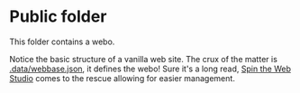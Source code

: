 # Public folder

This folder contains a webo.

Notice the basic structure of a vanilla web site. The crux of the matter is [.data/webbase.json](https://github.com/spintheweb/spinner/blob/master/public/.data/webbase.json), it defines the webo! Sure it's a long read, [Spin the Web Studio](https://github.com/spintheweb/spinner/tree/master/studio) comes to the rescue allowing for easier management.